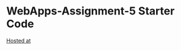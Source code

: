 # WebApps-Assignment-5 Starter Code
[Hosted at](https://github.com/44-563-WebApps-F21/webapps-s21-assignment-5-Sra1thirdy/blob/main/animal.html)